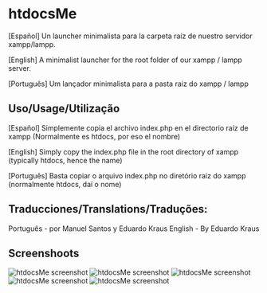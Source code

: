 # **htdocsMe**

[Español]
Un launcher minimalista para la carpeta raíz de nuestro servidor xampp/lampp.

[English]
A minimalist launcher for the root folder of our xampp / lampp server.

[Português]
Um lançador minimalista para a pasta raiz do xampp / lampp


## Uso/Usage/Utilização ##
[Español]
Simplemente copia el archivo index.php en el directorio raíz de xampp (Normalmente es htdocs, por eso el nombre)

[English]
Simply copy the index.php file in the root directory of xampp (typically htdocs, hence the name)

[Português]
Basta copiar o arquivo index.php no diretório raiz do xampp (normalmente htdocs, daí o nome)


## Traducciones/Translations/Traduções:
Português - por Manuel Santos y Eduardo Kraus
English - By Eduardo Kraus


## Screenshoots ##
![htdocsMe screenshot](screenshot(631).png)
![htdocsMe screenshot](screenshot(632).png)
![htdocsMe screenshot](screenshot(633).png)
![htdocsMe screenshot](screenshot(634).png)
![htdocsMe screenshot](screenshot(635).png)